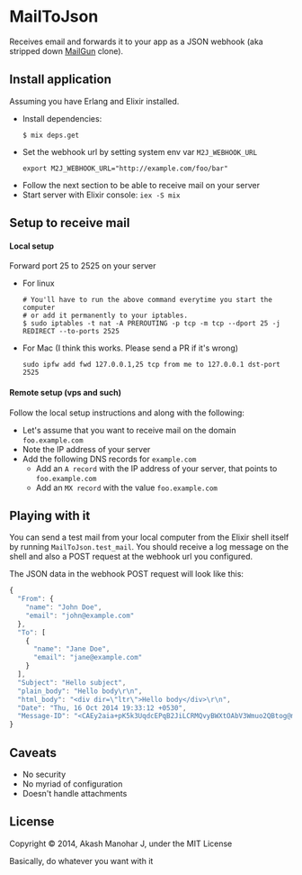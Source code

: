 # MailToJson

Receives email and forwards it to your app as a JSON webhook (aka stripped down [MailGun](http://mailgun.com) clone).


## Install application

Assuming you have Erlang and Elixir installed.

* Install dependencies:
  ```shell
  $ mix deps.get
  ```
* Set the webhook url by setting system env var `M2J_WEBHOOK_URL`
  ```shell
  export M2J_WEBHOOK_URL="http://example.com/foo/bar"
  ```
* Follow the next section to be able to receive mail on your server
* Start server with Elixir console: `iex -S mix`


## Setup to receive mail

#### Local setup

Forward port 25 to 2525 on your server

* For linux
  ```shell
  # You'll have to run the above command everytime you start the computer
  # or add it permanently to your iptables.
  $ sudo iptables -t nat -A PREROUTING -p tcp -m tcp --dport 25 -j REDIRECT --to-ports 2525
  ```
* For Mac (I think this works. Please send a PR if it's wrong)
  ```shell
  sudo ipfw add fwd 127.0.0.1,25 tcp from me to 127.0.0.1 dst-port 2525
  ```

#### Remote setup (vps and such)

Follow the local setup instructions and along with the following:

* Let's assume that you want to receive mail on the domain `foo.example.com`
* Note the IP address of your server
* Add the following DNS records for `example.com`
  * Add an `A record` with the IP address of your server, that points to `foo.example.com`
  * Add an `MX record` with the value `foo.example.com`


## Playing with it

You can send a test mail from your local computer from the Elixir shell itself by running `MailToJson.test_mail`. You should receive a log message on the shell and also a POST request at the webhook url you configured.

The JSON data in the webhook POST request will look like this:

```javascript
{
  "From": {
    "name": "John Doe",
    "email": "john@example.com"
  },
  "To": [
    {
      "name": "Jane Doe",
      "email": "jane@example.com"
    }
  ],
  "Subject": "Hello subject",
  "plain_body": "Hello body\r\n",
  "html_body": "<div dir=\"ltr\">Hello body</div>\r\n",
  "Date": "Thu, 16 Oct 2014 19:33:12 +0530",
  "Message-ID": "<CAEy2aia+pK5k3UqdcEPqB2JiLCRMQvyBWXtOAbV3Wmuo2QBtog@mail.gmail.com>"
}
```

## Caveats

* No security
* No myriad of configuration
* Doesn't handle attachments

## License

Copyright &copy; 2014, Akash Manohar J, under the MIT License

Basically, do whatever you want with it
